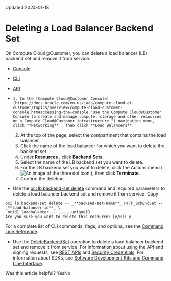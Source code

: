 Updated 2024-01-18
# Deleting a Load Balancer Backend Set
On Compute Cloud@Customer, you can delete a load balancer (LB) backend set and remove it from service. 
  * [Console](https://docs.oracle.com/en-us/iaas/compute-cloud-at-customer/topics/lbaas/deleting-a-load-balancer-backend-set.htm)
  * [CLI](https://docs.oracle.com/en-us/iaas/compute-cloud-at-customer/topics/lbaas/deleting-a-load-balancer-backend-set.htm)
  * [API](https://docs.oracle.com/en-us/iaas/compute-cloud-at-customer/topics/lbaas/deleting-a-load-balancer-backend-set.htm)


  *     1. In the [Compute Cloud@Customer Console](https://docs.oracle.com/en-us/iaas/compute-cloud-at-customer/topics/overview/compute-cloud-customer-console.htm#accessing-the-console "Use the Compute Cloud@Customer Console to create and manage compute, storage and other resources on a Compute Cloud@Customer infrastructure.") navigation menu, click **Networking** , then click **Load Balancers**.
    2. At the top of the page, select the compartment that contains the load balancer.
    3. Click the name of the load balancer for which you want to delete the backend set.
    4. Under **Resources** , click **Backend Sets**. 
    5. Select the name of the LB backend set you want to delete. 
    6. For the LB backend set you want to delete, click the Actions menu (![An image of the three dot icon.](https://docs.oracle.com/en-us/iaas/compute-cloud-at-customer/images/three-dots.png)), then click **Terminate**.
    7. Confirm the deletion.
  * Use the [oci lb backend-set delete](https://docs.oracle.com/iaas/tools/oci-cli/latest/oci_cli_docs/cmdref/lb/backend-set/delete.html) command and required parameters to delete a load balancer backend set and remove it from service.
Copy
```
oci lb backend-set delete -- _**backend-set-name**_ HTTP_BckEndSet --_**load-balancer-id**_ \
 ocid1.loadbalancer....….….….uniqueID 
Are you sure you want to delete this resource? [y/N]: y
```

For a complete list of CLI commands, flags, and options, see the [Command Line Reference](https://docs.oracle.com/iaas/tools/oci-cli/latest/oci_cli_docs/index.html).
  * Use the [DeleteBackendSet](https://docs.oracle.com/iaas/api/#/en/loadbalancer/latest/BackendSet/DeleteBackendSet) operation to delete a load balancer backend set and remove it from service.
For information about using the API and signing requests, see [REST APIs](https://docs.oracle.com/iaas/Content/API/Concepts/usingapi.htm#REST_APIs) and [Security Credentials](https://docs.oracle.com/iaas/Content/General/Concepts/credentials.htm). For information about SDKs, see [Software Development Kits and Command Line Interface](https://docs.oracle.com/iaas/Content/API/Concepts/sdks.htm#Software_Development_Kits_and_Command_Line_Interface).


Was this article helpful?
YesNo

